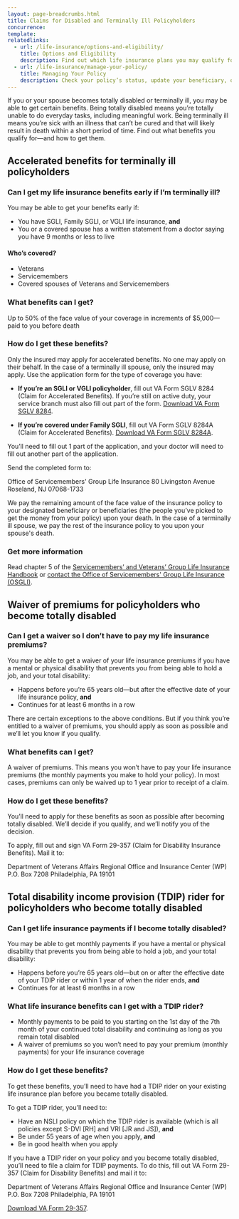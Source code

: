```yaml
---
layout: page-breadcrumbs.html
title: Claims for Disabled and Terminally Ill Policyholders
concurrence: 
template: 
relatedlinks:
  - url: /life-insurance/options-and-eligibility/
    title: Options and Eligibility
    description: Find out which life insurance plans you may qualify for—and the benefits you’ll receive with each plan.
  - url: /life-insurance/manage-your-policy/
    title: Managing Your Policy
    description: Check your policy’s status, update your beneficiary, or pay your bill online.
---
```


<div class="va-introtext">

If you or your spouse becomes totally disabled or terminally ill, you may be able to get certain benefits. Being totally disabled means you’re totally unable to do everyday tasks, including meaningful work. Being terminally ill means you’re sick with an illness that can’t be cured and that will likely result in death within a short period of time. Find out what benefits you qualify for—and how to get them.

</div>

## Accelerated benefits for terminally ill policyholders

<div class="feature">

### Can I get my life insurance benefits early if I’m terminally ill?
 
You may be able to get your benefits early if:
-	You have SGLI, Family SGLI, or VGLI life insurance, **and**
-	You or a covered spouse has a written statement from a doctor saying you have 9 months or less to live
 
#### Who’s covered?

-	Veterans
-	Servicemembers
-	Covered spouses of Veterans and Servicemembers

</div>

### What benefits can I get?
 
Up to 50% of the face value of your coverage in increments of $5,000—paid to you before death
 
### How do I get these benefits?
 
Only the insured may apply for accelerated benefits. No one may apply on their behalf. In the case of a terminally ill spouse, only the insured may apply. Use the application form for the type of coverage you have:
 
- **If you’re an SGLI or VGLI policyholder**, fill out VA Form SGLV 8284 (Claim for Accelerated Benefits). If you’re still on active duty, your service branch must also fill out part of the form. [Download VA Form SGLV 8284](http://benefits.va.gov/INSURANCE/forms/8284.htm).

- **If you’re covered under Family SGLI**, fill out VA Form SGLV 8284A (Claim for Accelerated Benefits). [Download VA Form SGLV 8284A](http://benefits.va.gov/INSURANCE/forms/8284A.htm).
 
You’ll need to fill out 1 part of the application, and your doctor will need to fill out another part of the application.
 
Send the completed form to:

Office of Servicemembers' Group Life Insurance
80 Livingston Avenue
Roseland, NJ 07068-1733
 
We pay the remaining amount of the face value of the insurance policy to your designated beneficiary or beneficiaries (the people you’ve picked to get the money from your policy) upon your death. In the case of a terminally ill spouse, we pay the rest of the insurance policy to you upon your spouse's death.
 
### Get more information
 	
Read chapter 5 of the [Servicemembers’ and Veterans’ Group Life Insurance Handbook](http://benefits.va.gov/INSURANCE/resources_handbook_ins_chapter5.asp) or [contact the Office of Servicemembers' Group Life Insurance (OSGLI)](http://benefits.va.gov/INSURANCE/resources-contact.asp).


## Waiver of premiums for policyholders who become totally disabled

<div class="feature">

### Can I get a waiver so I don’t have to pay my life insurance premiums?

You may be able to get a waiver of your life insurance premiums if you have a mental or physical disability that prevents you from being able to hold a job, and your total disability:
-	Happens before you’re 65 years old—but after the effective date of your life insurance policy, **and**
-	Continues for at least 6 months in a row

There are certain exceptions to the above conditions. But if you think you’re entitled to a waiver of premiums, you should apply as soon as possible and we’ll let you know if you qualify.

</div>

### What benefits can I get?

A waiver of premiums. This means you won’t have to pay your life insurance premiums (the monthly payments you make to hold your policy). In most cases, premiums can only be waived up to 1 year prior to receipt of a claim.

### How do I get these benefits?

You’ll need to apply for these benefits as soon as possible after becoming totally disabled. We’ll decide if you qualify, and we’ll notify you of the decision.

To apply, fill out and sign VA Form 29-357 (Claim for Disability Insurance Benefits). Mail it to:

Department of Veterans Affairs Regional Office and Insurance Center (WP)
P.O. Box 7208
Philadelphia, PA 19101


## Total disability income provision (TDIP) rider for policyholders who become totally disabled

<div class="feature">

### Can I get life insurance payments if I become totally disabled?

You may be able to get monthly payments if you have a mental or physical disability that prevents you from being able to hold a job, and your total disability:
-	Happens before you’re 65 years old—but on or after the effective date of your TDIP rider or within 1 year of when the rider ends, **and**
-	Continues for at least 6 months in a row

</div>

### What life insurance benefits can I get with a TDIP rider?

-	Monthly payments to be paid to you starting on the 1st day of the 7th month of your continued total disability and continuing as long as you remain total disabled
-	A waiver of premiums so you won’t need to pay your premium (monthly payments) for your life insurance coverage

### How do I get these benefits?

To get these benefits, you’ll need to have had a TDIP rider on your existing life insurance plan before you became totally disabled. 

To get a TDIP rider, you’ll need to:
-	Have an NSLI policy on which the TDIP rider is available (which is all policies except S-DVI [RH] and VRI [JR and JS]), **and** 
-	Be under 55 years of age when you apply, **and**
-	Be in good health when you apply

If you have a TDIP rider on your policy and you become totally disabled, you’ll need to file a claim for TDIP payments. To do this, fill out VA Form 29-357 (Claim for Disability Benefits) and mail it to:

Department of Veterans Affairs
Regional Office and Insurance Center (WP)
P.O. Box 7208
Philadelphia, PA 19101

[Download VA Form 29-357](http://www.vba.va.gov/pubs/forms/VBA-29-357-ARE.pdf). 
